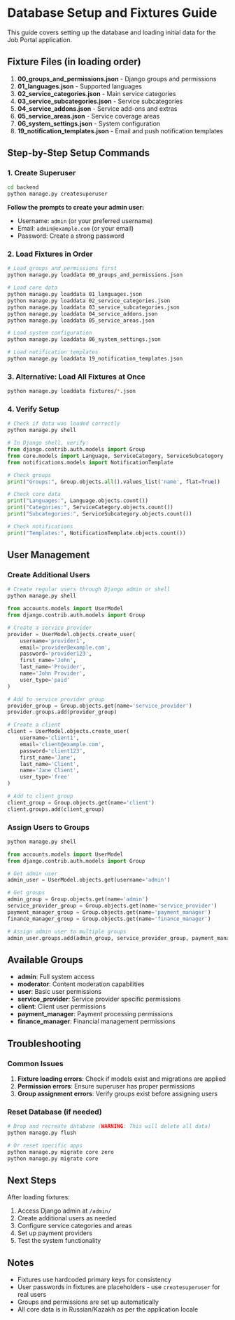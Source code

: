 # Database Setup and Fixtures Guide

This guide covers setting up the database and loading initial data for the Job Portal application.

## Fixture Files (in loading order)

1. **00_groups_and_permissions.json** - Django groups and permissions
2. **01_languages.json** - Supported languages
3. **02_service_categories.json** - Main service categories
4. **03_service_subcategories.json** - Service subcategories
5. **04_service_addons.json** - Service add-ons and extras
6. **05_service_areas.json** - Service coverage areas
7. **06_system_settings.json** - System configuration
8. **19_notification_templates.json** - Email and push notification templates

## Step-by-Step Setup Commands

### 1. Create Superuser
```bash
cd backend
python manage.py createsuperuser
```
**Follow the prompts to create your admin user:**
- Username: `admin` (or your preferred username)
- Email: `admin@example.com` (or your email)
- Password: Create a strong password

### 2. Load Fixtures in Order
```bash
# Load groups and permissions first
python manage.py loaddata 00_groups_and_permissions.json

# Load core data
python manage.py loaddata 01_languages.json
python manage.py loaddata 02_service_categories.json
python manage.py loaddata 03_service_subcategories.json
python manage.py loaddata 04_service_addons.json
python manage.py loaddata 05_service_areas.json

# Load system configuration
python manage.py loaddata 06_system_settings.json

# Load notification templates
python manage.py loaddata 19_notification_templates.json
```

### 3. Alternative: Load All Fixtures at Once
```bash
python manage.py loaddata fixtures/*.json
```

### 4. Verify Setup
```bash
# Check if data was loaded correctly
python manage.py shell
```
```python
# In Django shell, verify:
from django.contrib.auth.models import Group
from core.models import Language, ServiceCategory, ServiceSubcategory
from notifications.models import NotificationTemplate

# Check groups
print("Groups:", Group.objects.all().values_list('name', flat=True))

# Check core data
print("Languages:", Language.objects.count())
print("Categories:", ServiceCategory.objects.count())
print("Subcategories:", ServiceSubcategory.objects.count())

# Check notifications
print("Templates:", NotificationTemplate.objects.count())
```

## User Management

### Create Additional Users
```bash
# Create regular users through Django admin or shell
python manage.py shell
```

```python
from accounts.models import UserModel
from django.contrib.auth.models import Group

# Create a service provider
provider = UserModel.objects.create_user(
    username='provider1',
    email='provider@example.com',
    password='provider123',
    first_name='John',
    last_name='Provider',
    name='John Provider',
    user_type='paid'
)

# Add to service provider group
provider_group = Group.objects.get(name='service_provider')
provider.groups.add(provider_group)

# Create a client
client = UserModel.objects.create_user(
    username='client1',
    email='client@example.com',
    password='client123',
    first_name='Jane',
    last_name='Client',
    name='Jane Client',
    user_type='free'
)

# Add to client group
client_group = Group.objects.get(name='client')
client.groups.add(client_group)
```

### Assign Users to Groups
```bash
python manage.py shell
```

```python
from accounts.models import UserModel
from django.contrib.auth.models import Group

# Get admin user
admin_user = UserModel.objects.get(username='admin')

# Get groups
admin_group = Group.objects.get(name='admin')
service_provider_group = Group.objects.get(name='service_provider')
payment_manager_group = Group.objects.get(name='payment_manager')
finance_manager_group = Group.objects.get(name='finance_manager')

# Assign admin user to multiple groups
admin_user.groups.add(admin_group, service_provider_group, payment_manager_group, finance_manager_group)
```

## Available Groups

- **admin**: Full system access
- **moderator**: Content moderation capabilities
- **user**: Basic user permissions
- **service_provider**: Service provider specific permissions
- **client**: Client user permissions
- **payment_manager**: Payment processing permissions
- **finance_manager**: Financial management permissions

## Troubleshooting

### Common Issues

1. **Fixture loading errors**: Check if models exist and migrations are applied
2. **Permission errors**: Ensure superuser has proper permissions
3. **Group assignment errors**: Verify groups exist before assigning users

### Reset Database (if needed)
```bash
# Drop and recreate database (WARNING: This will delete all data)
python manage.py flush

# Or reset specific apps
python manage.py migrate core zero
python manage.py migrate core
```

## Next Steps

After loading fixtures:
1. Access Django admin at `/admin/`
2. Create additional users as needed
3. Configure service categories and areas
4. Set up payment providers
5. Test the system functionality

## Notes

- Fixtures use hardcoded primary keys for consistency
- User passwords in fixtures are placeholders - use `createsuperuser` for real users
- Groups and permissions are set up automatically
- All core data is in Russian/Kazakh as per the application locale
